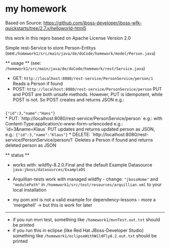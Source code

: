my homework
===================
Based on Source: <https://github.com/jboss-developer/jboss-wfk-quickstarts/tree/2.7.x/helloworld-html5>

 this work in this repro based on Apache License Version 2.0


Simple rest-Service to store Person-Entitys (see:`/homework1/src/main/java/de/doCode/homework/model/Person.java`)

** usage **
(see: `/homework1/src/main/java/de/doCode/homework/rest/Service.java`)
 * GET: `http://localhost:8080/rest-service/PersonService/person/1` 
	Reads a Person if found
 * POST: `http://localhost:8080/rest-service/PersonService/person`
PUT and POST are both unsafe methods. However, PUT is idempotent, while POST is not. So POST creates and returns JSON e.g.:
<code>
{"id":3,"name":"Hans"}
</code>
 * PUT: `http://localhost:8080/rest-service/PersonService/person`
 e.g.: with Content-Type:application/x-www-form-urlencoded e.g.: `id=3&name=Klaus`
 PUT updates and returns updated person as JSON, e.g.:
<code>{"id":3,"name":"Klaus"}</code>
 * DELETE: `http://localhost:8080/rest-service/PersonService/person/1`
Deletes a Person if found and returns deleted person as JSON

** status **

 * works with: wildfly-8.2.0.Final and the default Example Datasource `java:jboss/datasources/ExampleDS`
 * Arquillian-tests work with managed wildfly - change:
	`"jbossHome"` and `"modulePath"`
	in `/homework1/src/test/resources/arquillian.xml` to your local installation
	
 * my pom.xml is not a valid example for dependency-lessons - more a 'mergehell' -> but this is work for later
 
 -------------------------
  
 * if you run mvn test, something like `/homework1/mvnTest.out.txt` should be printed
 * if you run this in eclipse (like Red Hat JBoss-Developer Studio) something like `/homework1/eclipseWithWildFly8.2.out.txt` should be printed
 

